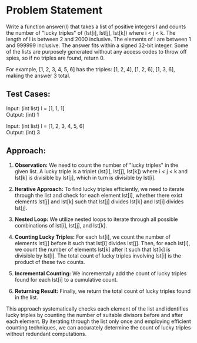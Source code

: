 # Problem Statement
Write a function answer(l) that takes a list of positive integers l and counts the number of "lucky triples" of (lst[i], lst[j], lst[k]) where i < j < k. The length of l is between 2 and 2000 inclusive.  The elements of l are between 1 and 999999 inclusive.  The answer fits within a signed 32-bit integer. Some of the lists are purposely generated without any access codes to throw off spies, so if no triples are found, return 0.

For example, [1, 2, 3, 4, 5, 6] has the triples: [1, 2, 4], [1, 2, 6], [1, 3, 6], making the answer 3 total.

## Test Cases:
Input: (int list) l = [1, 1, 1]
</br>Output: (int) 1

Input: (int list) l = [1, 2, 3, 4, 5, 6]
</br>Output: (int) 3

## Approach:

1. **Observation:** We need to count the number of "lucky triples" in the given list. A lucky triple is a triplet (lst[i], lst[j], lst[k]) where i < j < k and lst[k] is divisible by lst[j], which in turn is divisible by lst[i]. 

2. **Iterative Approach:** To find lucky triples efficiently, we need to iterate through the list and check for each element lst[i], whether there exist elements lst[j] and lst[k] such that lst[j] divides lst[k] and lst[i] divides lst[j].

3. **Nested Loop:** We utilize nested loops to iterate through all possible combinations of lst[i], lst[j], and lst[k]. 

4. **Counting Lucky Triples:** For each lst[i], we count the number of elements lst[j] before it such that lst[i] divides lst[j]. Then, for each lst[i], we count the number of elements lst[k] after it such that lst[k] is divisible by lst[i]. The total count of lucky triples involving lst[i] is the product of these two counts.

5. **Incremental Counting:** We incrementally add the count of lucky triples found for each lst[i] to a cumulative count.

6. **Returning Result:** Finally, we return the total count of lucky triples found in the list.

This approach systematically checks each element of the list and identifies lucky triples by counting the number of suitable divisors before and after each element. By iterating through the list only once and employing efficient counting techniques, we can accurately determine the count of lucky triples without redundant computations.
